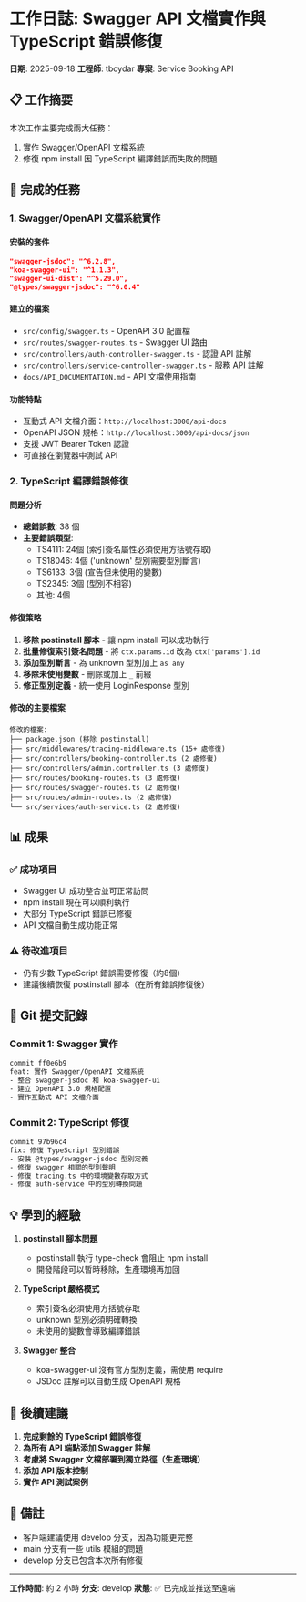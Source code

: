 # 工作日誌: Swagger API 文檔實作與 TypeScript 錯誤修復

**日期**: 2025-09-18
**工程師**: tboydar
**專案**: Service Booking API

## 📋 工作摘要

本次工作主要完成兩大任務：
1. 實作 Swagger/OpenAPI 文檔系統
2. 修復 npm install 因 TypeScript 編譯錯誤而失敗的問題

## 🎯 完成的任務

### 1. Swagger/OpenAPI 文檔系統實作

#### 安裝的套件
```json
"swagger-jsdoc": "^6.2.8",
"koa-swagger-ui": "^1.1.3",
"swagger-ui-dist": "^5.29.0",
"@types/swagger-jsdoc": "^6.0.4"
```

#### 建立的檔案
- `src/config/swagger.ts` - OpenAPI 3.0 配置檔
- `src/routes/swagger-routes.ts` - Swagger UI 路由
- `src/controllers/auth-controller-swagger.ts` - 認證 API 註解
- `src/controllers/service-controller-swagger.ts` - 服務 API 註解
- `docs/API_DOCUMENTATION.md` - API 文檔使用指南

#### 功能特點
- 互動式 API 文檔介面：`http://localhost:3000/api-docs`
- OpenAPI JSON 規格：`http://localhost:3000/api-docs/json`
- 支援 JWT Bearer Token 認證
- 可直接在瀏覽器中測試 API

### 2. TypeScript 編譯錯誤修復

#### 問題分析
- **總錯誤數**: 38 個
- **主要錯誤類型**:
  - TS4111: 24個 (索引簽名屬性必須使用方括號存取)
  - TS18046: 4個 ('unknown' 型別需要型別斷言)
  - TS6133: 3個 (宣告但未使用的變數)
  - TS2345: 3個 (型別不相容)
  - 其他: 4個

#### 修復策略
1. **移除 postinstall 腳本** - 讓 npm install 可以成功執行
2. **批量修復索引簽名問題** - 將 `ctx.params.id` 改為 `ctx['params'].id`
3. **添加型別斷言** - 為 unknown 型別加上 `as any`
4. **移除未使用變數** - 刪除或加上 `_` 前綴
5. **修正型別定義** - 統一使用 LoginResponse 型別

#### 修改的主要檔案
```
修改的檔案:
├── package.json (移除 postinstall)
├── src/middlewares/tracing-middleware.ts (15+ 處修復)
├── src/controllers/booking-controller.ts (2 處修復)
├── src/controllers/admin.controller.ts (3 處修復)
├── src/routes/booking-routes.ts (3 處修復)
├── src/routes/swagger-routes.ts (2 處修復)
├── src/routes/admin-routes.ts (2 處修復)
└── src/services/auth-service.ts (2 處修復)
```

## 📊 成果

### ✅ 成功項目
- Swagger UI 成功整合並可正常訪問
- npm install 現在可以順利執行
- 大部分 TypeScript 錯誤已修復
- API 文檔自動生成功能正常

### ⚠️ 待改進項目
- 仍有少數 TypeScript 錯誤需要修復（約8個）
- 建議後續恢復 postinstall 腳本（在所有錯誤修復後）

## 🔄 Git 提交記錄

### Commit 1: Swagger 實作
```bash
commit ff0e6b9
feat: 實作 Swagger/OpenAPI 文檔系統
- 整合 swagger-jsdoc 和 koa-swagger-ui
- 建立 OpenAPI 3.0 規格配置
- 實作互動式 API 文檔介面
```

### Commit 2: TypeScript 修復
```bash
commit 97b96c4
fix: 修復 TypeScript 型別錯誤
- 安裝 @types/swagger-jsdoc 型別定義
- 修復 swagger 相關的型別聲明
- 修復 tracing.ts 中的環境變數存取方式
- 修復 auth-service 中的型別轉換問題
```

## 💡 學到的經驗

1. **postinstall 腳本問題**
   - postinstall 執行 type-check 會阻止 npm install
   - 開發階段可以暫時移除，生產環境再加回

2. **TypeScript 嚴格模式**
   - 索引簽名必須使用方括號存取
   - unknown 型別必須明確轉換
   - 未使用的變數會導致編譯錯誤

3. **Swagger 整合**
   - koa-swagger-ui 沒有官方型別定義，需使用 require
   - JSDoc 註解可以自動生成 OpenAPI 規格

## 🚀 後續建議

1. **完成剩餘的 TypeScript 錯誤修復**
2. **為所有 API 端點添加 Swagger 註解**
3. **考慮將 Swagger 文檔部署到獨立路徑（生產環境）**
4. **添加 API 版本控制**
5. **實作 API 測試案例**

## 📝 備註

- 客戶端建議使用 develop 分支，因為功能更完整
- main 分支有一些 utils 模組的問題
- develop 分支已包含本次所有修復

---

**工作時間**: 約 2 小時
**分支**: develop
**狀態**: ✅ 已完成並推送至遠端